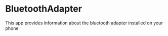 # BluetoothAdapter
This app provides information about the bluetooth adapter installed on your phone
